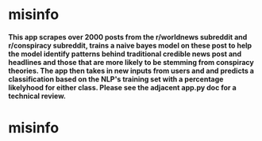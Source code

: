 # misinfo
#### This app scrapes over 2000 posts from the r/worldnews subreddit and r/conspiracy subreddit, trains a naive bayes model on these post to help the model identify patterns behind traditional credible news post and headlines and those that are more likely to be stemming from conspiracy theories. The app then takes in new inputs from users and and predicts a classification based on the NLP's training set with a percentage likelyhood for either class. Please see the adjacent app.py doc for a technical review. 
# misinfo
